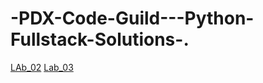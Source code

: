 # -PDX-Code-Guild---Python-Fullstack-Solutions-.
[LAb_02](Lab_02.py)
[Lab_03](Solutions/Lab_03_Grading.py)

